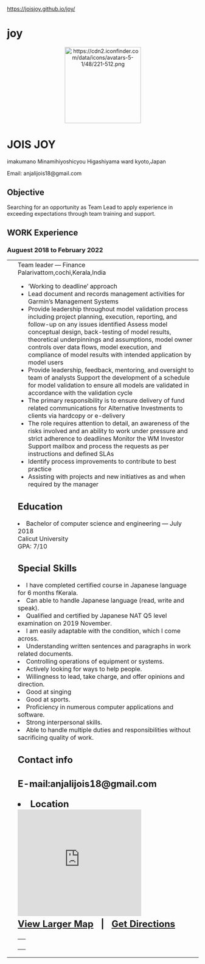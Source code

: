 https://joisjoy.github.io/joy/


# joy

<html>
<head>

</head>

<center>
<img src="https://cdn2.iconfinder.com/data/icons/avatars-5-1/48/221-512.png" alt="https://cdn2.iconfinder.com/data/icons/avatars-5-1/48/221-512.png" width="200" height="200">
</center>
<h1>JOIS JOY</h1>

<p>imakumano Minamihiyoshicyou
Higashiyama ward
kyoto,Japan<p>

<p>Email: anjalijois18@gmail.com</p>
<h2>Objective</h2>
<p>Searching for an opportunity as Team Lead to apply experience in exceeding  expectations through team training and support.</p>

<h2>WORK Experience</h2>
<h3>Auguest 2018 to February 2022</h3>
<table><TR><td >&nbsp;</td >
<td >Team leader — Finance<br>
Palarivattom,cochi,Kerala,India<ul>
<li>‘Working to deadline’ approach</li>
<li>Lead document and records management activities for Garmin’s Management Systems</li>
<li>Provide leadership throughout model validation process including project planning, execution, reporting, and follow-up on any issues identified
Assess model conceptual design, back-testing of model results, theoretical underpinnings and assumptions, model owner controls over data flows, model execution, and compliance of model results with intended application by model users</li>
<li>Provide leadership, feedback, mentoring, and oversight to team of analysts
Support the development of a schedule for model validation to ensure all models are validated in accordance with the validation cycle</li>
<li>The primary responsibility is to ensure delivery of fund related communications for Alternative Investments to clients via hardcopy or e-delivery</li>
<li>The role requires attention to detail, an awareness of the risks involved and an ability to work under pressure and strict adherence to deadlines
Monitor the WM Investor Support mailbox and process the requests as per instructions and defined SLAs</li>
<LI>Identify process improvements to contribute to best practice</li>
<li>Assisting with projects and new initiatives as and when required by the manager</li></ul>

<h2>Education</h2>
<li>Bachelor of computer science and engineering — July 2018
<br>Calicut University<br>
GPA: 7/10</li>


<h2>Special Skills</h2>
<table><tr><td >&nbsp;</td >
<li>I have completed certified course in Japanese language for 6 months fKerala.</li>
<li>Can able to handle Japanese  language (read, write and speak).</li>
<li>Qualified and certified by Japanese NAT Q5 level examination on 2019 November.</li> 
<li>I am easily adaptable with the condition, which I come across. </li>
<li>Understanding written sentences and paragraphs in work related documents.
<li>Controlling operations of equipment or systems.</li>
<li>Actively looking for ways to help people.</li> 
<li>Willingness to lead, take charge, and offer opinions and direction. </li>
<li>Good at singing</li>
<li>Good at sports.</li>  
<li>Proficiency in numerous computer applications and software.</li>  
<li>Strong interpersonal skills.</li> 
<li>Able to handle multiple duties and responsibilities without sacrificing quality of work.</tr>

<h2>Contact info<h2>
<p>E-mail:anjalijois18@gmail.com</p>
<li>Location</li>

<div>
     <iframe width="325" height="280" frameborder="0" src="https://www.bing.com/maps/embed?h=280&w=325&cp=34.98753355791977~135.75851663947105&lvl=20&typ=d&sty=r&src=SHELL&FORM=MBEDV8" scrolling="no">
     </iframe>
     <div style="white-space: nowrap; text-align: center; width: 325px; padding: 6px 0;">
        <a id="largeMapLink" target="_blank" href="https://www.bing.com/maps?cp=34.98753355791977~135.75851663947105&amp;sty=r&amp;lvl=20&amp;FORM=MBEDLD">View Larger Map</a> &nbsp; | &nbsp;
        <a id="dirMapLink" target="_blank" href="https://www.bing.com/maps/directions?cp=34.98753355791977~135.75851663947105&amp;sty=r&amp;lvl=20&amp;rtp=~pos.34.98753355791977_135.75851663947105____&amp;FORM=MBEDLD">Get Directions</a>
    </div>
</div>



